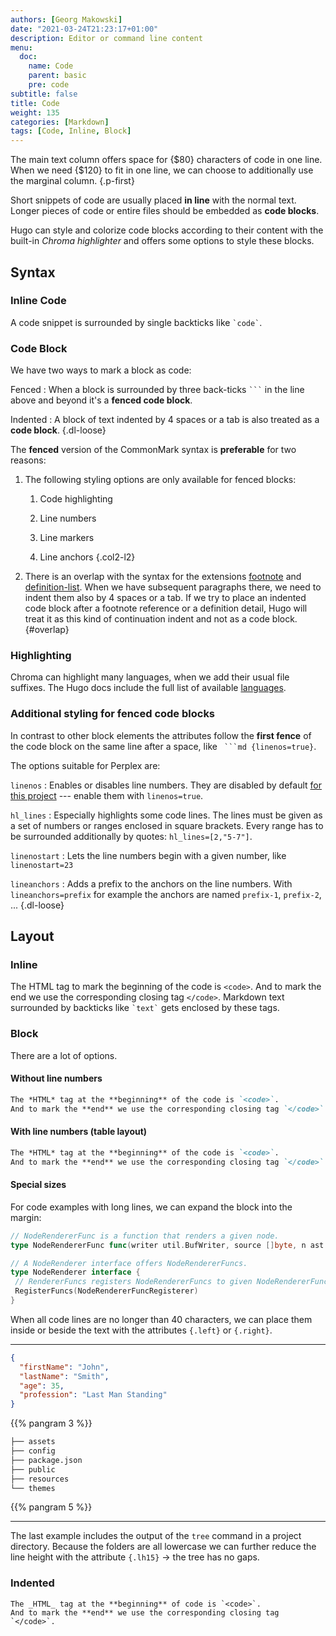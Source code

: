 ```yaml
---
authors: [Georg Makowski]
date: "2021-03-24T21:23:17+01:00"
description: Editor or command line content
menu:
  doc:
    name: Code
    parent: basic
    pre: code
subtitle: false
title: Code
weight: 135
categories: [Markdown]
tags: [Code, Inline, Block]
---
```


The main text column offers space for {$80} characters of code in one line. When we need {$120} to fit in one line, we can choose to additionally use the marginal column.
{.p-first} <!--more-->

Short snippets of code are usually placed **in line** with the normal text. Longer pieces of code or entire files should be embedded as **code blocks**.

Hugo can style and colorize code blocks according to their content with the built-in _Chroma highlighter_ and offers some options to style these blocks.

## Syntax

### Inline Code

A code snippet is surrounded by single backticks like `` `code` ``.

### Code Block

We have two ways to mark a block as code:

Fenced
: When a block is surrounded by three back-ticks `` ``` `` in the line above and beyond it's a **fenced code block**.

Indented
: A block of text indented by 4 spaces or a tab is also treated as a **code block**.
{.dl-loose}

The **fenced** version of the CommonMark syntax is **preferable** for two reasons:

1. The following styling options are only available for fenced blocks:

   1. Code highlighting

   2. Line numbers

   3. Line markers

   4. Line anchors
   {.col2-l2}

2. There is an overlap with the syntax for the extensions [footnote][ftn] and [definition-list][dl]. When we have subsequent paragraphs there, we need to indent them also by 4 spaces or a tab. If we try to place an indented code block after a footnote reference or a definition detail, Hugo will treat it as this kind of continuation indent and not as a code block.
   {#overlap}

### Highlighting

Chroma can highlight many languages, when we add their usual file suffixes. The Hugo docs include the full list of available [languages][hugochroma].

### Additional styling for fenced code blocks

In contrast to other block elements the attributes follow the **first fence** of the code block on the same line after a space, like `` ```md {linenos=true}``.

The options suitable for Perplex are:

`linenos`
: Enables or disables line numbers. They are disabled by default [for this project](/doc/appendix/config/markup#40) --- enable them with `linenos=true`.

`hl_lines`
: Especially highlights some code lines. The lines must be given as a set of numbers or ranges enclosed in square brackets. Every range has to be surrounded additionally by quotes: `hl_lines=[2,"5-7"]`.

`linenostart`
: Lets the line numbers begin with a given number, like `linenostart=23`

`lineanchors`
: Adds a prefix to the anchors on the line numbers. With `lineanchors=prefix` for example the anchors are named `prefix-1`, `prefix-2`, ...
{.dl-loose}

## Layout

### Inline

The HTML tag to mark the beginning of the code is `<code>`. And to mark the end we use the corresponding closing tag `</code>`. Markdown text surrounded by backticks like `` `text` `` gets enclosed by these tags.

### Block

There are a lot of options.

#### Without line numbers

```md
The *HTML* tag at the **beginning** of the code is `<code>`.
And to mark the **end** we use the corresponding closing tag `</code>`.
```

#### With line numbers (table layout)

```md {linenos=true}
The *HTML* tag at the **beginning** of the code is `<code>`.
And to mark the **end** we use the corresponding closing tag `</code>`.
```
#### Special sizes

For code examples with long lines, we can expand the block into the margin:

```go {.expand linenos=true}
// NodeRendererFunc is a function that renders a given node.
type NodeRendererFunc func(writer util.BufWriter, source []byte, n ast.Node, entering bool) (ast.WalkStatus, error)

// A NodeRenderer interface offers NodeRendererFuncs.
type NodeRenderer interface {
 // RendererFuncs registers NodeRendererFuncs to given NodeRendererFuncRegisterer.
 RegisterFuncs(NodeRendererFuncRegisterer)
}
```

When all code lines are no longer than 40 characters, we can place them inside or beside the text with the attributes `{.left}` or `{.right}`.

---

```json {.left}
{
  "firstName": "John",
  "lastName": "Smith",
  "age": 35,
  "profession": "Last Man Standing"
}
```

{{% pangram 3 %}}

```bash {.lh15 .right}
├── assets
├── config
├── package.json
├── public
├── resources
└── themes
```

{{% pangram 5 %}}

---

The last example includes the output of the `tree` command in a project directory. Because the folders are all lowercase we can further reduce the line height with the attribute `{.lh15}` &rightarrow; the tree has no gaps.

### Indented

    The _HTML_ tag at the **beginning** of code is `<code>`.
    And to mark the **end** we use the corresponding closing tag `</code>`.


[hugochroma]: https://gohugo.io/content-management/syntax-highlighting/#list-of-chroma-highlighting-languages

[ftn]: /doc/extended/footnotes#reference

[dl]: /doc/extended/definition-list
